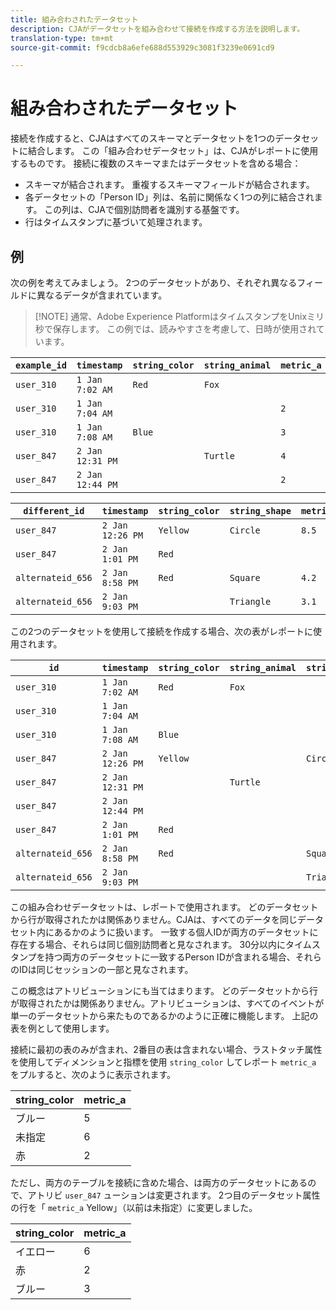 ```yaml
---
title: 組み合わされたデータセット
description: CJAがデータセットを組み合わせて接続を作成する方法を説明します。
translation-type: tm+mt
source-git-commit: f9cdcb8a6efe688d553929c3081f3239e0691cd9

---
```



# 組み合わされたデータセット

接続を作成すると、CJAはすべてのスキーマとデータセットを1つのデータセットに結合します。 この「組み合わせデータセット」は、CJAがレポートに使用するものです。 接続に複数のスキーマまたはデータセットを含める場合：

* スキーマが結合されます。 重複するスキーマフィールドが結合されます。
* 各データセットの「Person ID」列は、名前に関係なく1つの列に結合されます。 この列は、CJAで個別訪問者を識別する基盤です。
* 行はタイムスタンプに基づいて処理されます。

## 例

次の例を考えてみましょう。 2つのデータセットがあり、それぞれ異なるフィールドに異なるデータが含まれています。

> [!NOTE] 通常、Adobe Experience PlatformはタイムスタンプをUnixミリ秒で保存します。 この例では、読みやすさを考慮して、日時が使用されています。

| `example_id` | `timestamp` | `string_color` | `string_animal` | `metric_a` |
| --- | --- | --- | --- | --- |
| `user_310` | `1 Jan 7:02 AM` | `Red` | `Fox` |  |
| `user_310` | `1 Jan 7:04 AM` |  |  | `2` |
| `user_310` | `1 Jan 7:08 AM` | `Blue` |  | `3` |
| `user_847` | `2 Jan 12:31 PM` |  | `Turtle` | `4` |
| `user_847` | `2 Jan 12:44 PM` |  |  | `2` |

| `different_id` | `timestamp` | `string_color` | `string_shape` | `metric_b` |
| --- | --- | --- | --- | --- |
| `user_847` | `2 Jan 12:26 PM` | `Yellow` | `Circle` | `8.5` |
| `user_847` | `2 Jan 1:01 PM` | `Red` |  |  |
| `alternateid_656` | `2 Jan 8:58 PM` | `Red` | `Square` | `4.2` |
| `alternateid_656` | `2 Jan 9:03 PM` |  | `Triangle` | `3.1` |

この2つのデータセットを使用して接続を作成する場合、次の表がレポートに使用されます。

| `id` | `timestamp` | `string_color` | `string_animal` | `string_shape` | `metric_a` | `metric_b` |
| --- | --- | --- | --- | --- | --- | --- |
| `user_310` | `1 Jan 7:02 AM` | `Red` | `Fox` |  |  |  |
| `user_310` | `1 Jan 7:04 AM` |  |  |  | `2` |  |
| `user_310` | `1 Jan 7:08 AM` | `Blue` |  |  | `3` |  |
| `user_847` | `2 Jan 12:26 PM` | `Yellow` |  | `Circle` |  | `8.5` |
| `user_847` | `2 Jan 12:31 PM` |  | `Turtle` |  | `4` |  |
| `user_847` | `2 Jan 12:44 PM` |  |  |  | `2` |  |
| `user_847` | `2 Jan 1:01 PM` | `Red` |  |  |  |  |
| `alternateid_656` | `2 Jan 8:58 PM` | `Red` |  | `Square` |  | `4.2` |
| `alternateid_656` | `2 Jan 9:03 PM` |  |  | `Triangle` |  | `3.1` |

この組み合わせデータセットは、レポートで使用されます。 どのデータセットから行が取得されたかは関係ありません。CJAは、すべてのデータを同じデータセット内にあるかのように扱います。 一致する個人IDが両方のデータセットに存在する場合、それらは同じ個別訪問者と見なされます。 30分以内にタイムスタンプを持つ両方のデータセットに一致するPerson IDが含まれる場合、それらのIDは同じセッションの一部と見なされます。

この概念はアトリビューションにも当てはまります。 どのデータセットから行が取得されたかは関係ありません。アトリビューションは、すべてのイベントが単一のデータセットから来たものであるかのように正確に機能します。 上記の表を例として使用します。

接続に最初の表のみが含まれ、2番目の表は含まれない場合、ラストタッチ属性を使用してディメンションと指標を使用 `string_color` してレポート `metric_a` をプルすると、次のように表示されます。

| string_color | metric_a |
| --- | --- |
| ブルー | 5 |
| 未指定 | 6 |
| 赤 | 2 |

ただし、両方のテーブルを接続に含めた場合、は両方のデータセットにあるので、アトリビ `user_847` ューションは変更されます。 2つ目のデータセット属性の行を「 `metric_a` Yellow」（以前は未指定）に変更しました。

| string_color | metric_a |
| --- | --- |
| イエロー | 6 |
| 赤 | 2 |
| ブルー | 3 |
